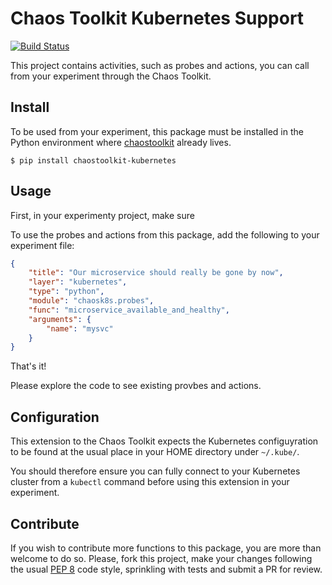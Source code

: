 # Chaos Toolkit Kubernetes Support

[![Build Status](https://travis-ci.org/chaostoolkit/chaostoolkit-kubernetes.svg?branch=master)](https://travis-ci.org/chaostoolkit/chaostoolkit-kubernetes)

This project contains activities, such as probes and actions, you can call from
your experiment through the Chaos Toolkit.

## Install

To be used from your experiment, this package must be installed in the Python
environment where [chaostoolkit][] already lives.

[chaostoolkit]: https://github.com/chaostoolkit/chaostoolkit

```
$ pip install chaostoolkit-kubernetes
```

## Usage

First, in your experimenty project, make sure

To use the probes and actions from this package, add the following to your
experiment file:

```json
{
    "title": "Our microservice should really be gone by now",
    "layer": "kubernetes",
    "type": "python",
    "module": "chaosk8s.probes",
    "func": "microservice_available_and_healthy",
    "arguments": {
        "name": "mysvc"
    }
}
```

That's it!

Please explore the code to see existing provbes and actions.

## Configuration

This extension to the Chaos Toolkit expects the Kubernetes configuyration to 
be found at the usual place in your HOME directory under `~/.kube/`.

You should therefore ensure you can fully connect to your Kubernetes cluster
from a `kubectl` command before using this extension in your experiment.

## Contribute

If you wish to contribute more functions to this package, you are more than
welcome to do so. Please, fork this project, make your changes following the
usual [PEP 8][pep8] code style, sprinkling with tests and submit a PR for
review.

[pep8]: https://pycodestyle.readthedocs.io/en/latest/
